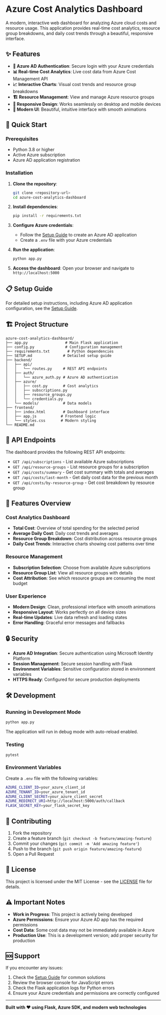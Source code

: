 # Azure Cost Analytics Dashboard

A modern, interactive web dashboard for analyzing Azure cloud costs and resource usage. This application provides real-time cost analytics, resource group breakdowns, and daily cost trends through a beautiful, responsive interface.

## ✨ Features

- **🔐 Azure AD Authentication**: Secure login with your Azure credentials
- **📊 Real-time Cost Analytics**: Live cost data from Azure Cost Management API
- **📈 Interactive Charts**: Visual cost trends and resource group breakdowns
- **🏗️ Resource Management**: View and manage Azure resource groups
- **📱 Responsive Design**: Works seamlessly on desktop and mobile devices
- **🎨 Modern UI**: Beautiful, intuitive interface with smooth animations

## 🚀 Quick Start

### Prerequisites

- Python 3.8 or higher
- Active Azure subscription
- Azure AD application registration

### Installation

1. **Clone the repository**:
   ```bash
   git clone <repository-url>
   cd azure-cost-analytics-dashboard
   ```

2. **Install dependencies**:
   ```bash
   pip install -r requirements.txt
   ```

3. **Configure Azure credentials**:
   - Follow the [Setup Guide](SETUP.md) to create an Azure AD application
   - Create a `.env` file with your Azure credentials

4. **Run the application**:
   ```bash
   python app.py
   ```

5. **Access the dashboard**:
   Open your browser and navigate to `http://localhost:5000`

## 📋 Setup Guide

For detailed setup instructions, including Azure AD application configuration, see the [Setup Guide](SETUP.md).

## 🏗️ Project Structure

```
azure-cost-analytics-dashboard/
├── app.py                 # Main Flask application
├── config.py              # Configuration management
├── requirements.txt        # Python dependencies
├── SETUP.md              # Detailed setup guide
├── backend/
│   ├── api/
│   │   └── routes.py     # REST API endpoints
│   ├── auth/
│   │   └── azure_auth.py # Azure AD authentication
│   ├── azure/
│   │   ├── cost.py       # Cost analytics
│   │   ├── subscriptions.py
│   │   ├── resource_groups.py
│   │   └── credentials.py
│   └── models/           # Data models
├── frontend/
│   ├── index.html        # Dashboard interface
│   ├── app.js           # Frontend logic
│   └── styles.css       # Modern styling
└── README.md
```

## 🔧 API Endpoints

The dashboard provides the following REST API endpoints:

- `GET /api/subscriptions` - List available Azure subscriptions
- `GET /api/resource-groups` - List resource groups for a subscription
- `GET /api/costs/summary` - Get cost summary with totals and averages
- `GET /api/costs/last-month` - Get daily cost data for the previous month
- `GET /api/costs/by-resource-group` - Get cost breakdown by resource group

## 🎨 Features Overview

### Cost Analytics Dashboard
- **Total Cost**: Overview of total spending for the selected period
- **Average Daily Cost**: Daily cost trends and averages
- **Resource Group Breakdown**: Cost distribution across resource groups
- **Daily Cost Trends**: Interactive charts showing cost patterns over time

### Resource Management
- **Subscription Selection**: Choose from available Azure subscriptions
- **Resource Group List**: View all resource groups with details
- **Cost Attribution**: See which resource groups are consuming the most budget

### User Experience
- **Modern Design**: Clean, professional interface with smooth animations
- **Responsive Layout**: Works perfectly on all device sizes
- **Real-time Updates**: Live data refresh and loading states
- **Error Handling**: Graceful error messages and fallbacks

## 🔒 Security

- **Azure AD Integration**: Secure authentication using Microsoft Identity Platform
- **Session Management**: Secure session handling with Flask
- **Environment Variables**: Sensitive configuration stored in environment variables
- **HTTPS Ready**: Configured for secure production deployments

## 🛠️ Development

### Running in Development Mode

```bash
python app.py
```

The application will run in debug mode with auto-reload enabled.

### Testing

```bash
pytest
```

### Environment Variables

Create a `.env` file with the following variables:

```bash
AZURE_CLIENT_ID=your_azure_client_id
AZURE_TENANT_ID=your_azure_tenant_id
AZURE_CLIENT_SECRET=your_azure_client_secret
AZURE_REDIRECT_URI=http://localhost:5000/auth/callback
FLASK_SECRET_KEY=your_flask_secret_key
```

## 🤝 Contributing

1. Fork the repository
2. Create a feature branch (`git checkout -b feature/amazing-feature`)
3. Commit your changes (`git commit -m 'Add amazing feature'`)
4. Push to the branch (`git push origin feature/amazing-feature`)
5. Open a Pull Request

## 📄 License

This project is licensed under the MIT License - see the [LICENSE](LICENSE) file for details.

## ⚠️ Important Notes

- **Work in Progress**: This project is actively being developed
- **Azure Permissions**: Ensure your Azure AD app has the required permissions
- **Cost Data**: Some cost data may not be immediately available in Azure
- **Production Use**: This is a development version; add proper security for production

## 🆘 Support

If you encounter any issues:

1. Check the [Setup Guide](SETUP.md) for common solutions
2. Review the browser console for JavaScript errors
3. Check the Flask application logs for Python errors
4. Ensure your Azure credentials and permissions are correctly configured

---

**Built with ❤️ using Flask, Azure SDK, and modern web technologies**



